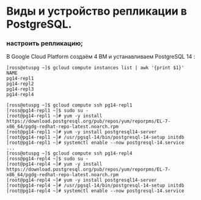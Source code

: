 # Виды и устройство репликации в PostgreSQL.
### настроить репликацию;

В Google Cloud Platform создаём 4 ВМ и устанавливаем PostgreSQL 14 :
```console
[ross@otuspg ~]$ gcloud compute instances list | awk '{print $1}'
NAME
pg14-repl1
pg14-repl2
pg14-repl3
pg14-repl4

[ross@otuspg ~]$ gcloud compute ssh pg14-repl1
[ross@pg14-repl1 ~]$ sudo su -
[root@pg14-repl1 ~]# yum -y install https://download.postgresql.org/pub/repos/yum/reporpms/EL-7-x86_64/pgdg-redhat-repo-latest.noarch.rpm
[root@pg14-repl1 ~]# yum -y install postgresql14-server
[root@pg14-repl1 ~]# /usr/pgsql-14/bin/postgresql-14-setup initdb
[root@pg14-repl1 ~]# systemctl enable --now postgresql-14.service
...
[ross@otuspg ~]$ gcloud compute ssh pg14-repl4
[ross@pg14-repl4 ~]$ sudo su -
[root@pg14-repl4 ~]# yum -y install https://download.postgresql.org/pub/repos/yum/reporpms/EL-7-x86_64/pgdg-redhat-repo-latest.noarch.rpm
[root@pg14-repl4 ~]# yum -y install postgresql14-server
[root@pg14-repl4 ~]# /usr/pgsql-14/bin/postgresql-14-setup initdb
[root@pg14-repl4 ~]# systemctl enable --now postgresql-14.service
```

```console
```